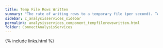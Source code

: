```yaml
---
title: Temp File Rows Written
summary: "The rate of writing rows to a temporary file (per second). Temporary files are written when aggregations exceed memory limits."
sidebar: c_analysisservices_sidebar
permalink: analysisservices_component_tempfilerowswritten.html
folder: ConnectAnalysisServices
---
```




{% include links.html %}
﻿﻿
﻿
